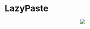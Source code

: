 # LazyPaste

<div align="center">
    <img src="https://github.com/21andrewchang/LazyPaste/blob/main/assets/autofillscript.gif">
</div>
